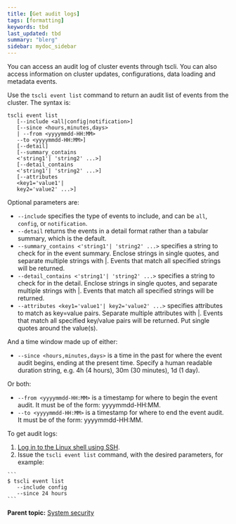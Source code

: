 ```yaml
---
title: [Get audit logs]
tags: [formatting]
keywords: tbd
last_updated: tbd
summary: "blerg"
sidebar: mydoc_sidebar
---
```

You can access an audit log of cluster events through tscli. You can also access information on cluster updates, configurations, data loading and metadata events.

Use the `tscli event list` command to return an audit list of events from the cluster. The syntax is:

```
tscli event list
   [--include <all|config|notification>]
   [--since <hours,minutes,days>
   | --from <yyyymmdd-HH:MM>
   --to <yyyymmdd-HH:MM>]
   [--detail]
   [--summary_contains
   <'string1'| 'string2' ...>]
   [--detail_contains
   <'string1'| 'string2' ...>]
   [--attributes
   <key1='value1'|
   key2='value2' ...>]
```

Optional parameters are:

-   `--include` specifies the type of events to include, and can be `all`, `config`, or `notification`.
-   `--detail` returns the events in a detail format rather than a tabular summary, which is the default.
-   `--summary_contains <'string1'| 'string2' ...>` specifies a string to check for in the event summary. Enclose strings in single quotes, and separate multiple strings with |. Events that match all specified strings will be returned.
-   `--detail_contains <'string1'| 'string2' ...>` specifies a string to check for in the detail. Enclose strings in single quotes, and separate multiple strings with |. Events that match all specified strings will be returned.
-   `--attributes <key1='value1'| key2='value2' ...>` specifies attributes to match as key=value pairs. Separate multiple attributes with |. Events that match all specified key/value pairs will be returned. Put single quotes around the value\(s\).

And a time window made up of either:

-   `--since <hours,minutes,days>` is a time in the past for where the event audit begins, ending at the present time. Specify a human readable duration string, e.g. 4h \(4 hours\), 30m \(30 minutes\), 1d \(1 day\).

Or both:

-   `--from <yyyymmdd-HH:MM>` is a timestamp for where to begin the event audit. It must be of the form: yyyymmdd-HH:MM.
-   `--to <yyyymmdd-HH:MM>` is a timestamp for where to end the event audit. It must be of the form: yyyymmdd-HH:MM.

To get audit logs:

1.   [Log in to the Linux shell using SSH](../setup/login_console.html#).
2.   Issue the `tscli event list` command, with the desired parameters, for example:

    ```
    $ tscli event list
       --include config
       --since 24 hours
    ```


**Parent topic:** [System security](../../admin/data_security/audit_logs.html)
